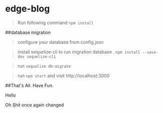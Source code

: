 # edge-blog

> Run following command `npm install`

##database migration
> configure your database from config.json

> install sequelize-cli to run migration database . `npm install --save-dev sequelize-cli`

> run  `sequelize db:migrate`

> run `npm start` and visit http://localhost:3000

##That's All. Have Fun. 

Hello

Oh Shit once again changed

